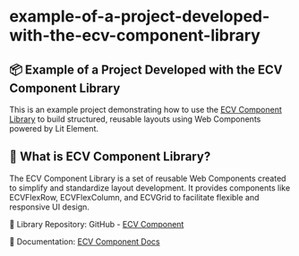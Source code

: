 ﻿# example-of-a-project-developed-with-the-ecv-component-library

## 📦 Example of a Project Developed with the ECV Component Library
This is an example project demonstrating how to use the <a href="https://www.npmjs.com/package/ecv-component">ECV Component Library</a> to build structured, reusable layouts using Web Components powered by Lit Element.

## 🚀 What is ECV Component Library?
The ECV Component Library is a set of reusable Web Components created to simplify and standardize layout development. It provides components like ECVFlexRow, ECVFlexColumn, and ECVGrid to facilitate flexible and responsive UI design.

🔗 Library Repository: GitHub - <a href="https://github.com/LeonardoLAraujo/ecv-component">ECV Component</a>

🔗 Documentation: <a href="https://leonardolaraujo.github.io/ecv-component/">ECV Component Docs</a>
